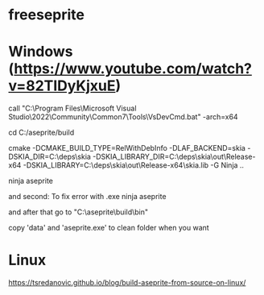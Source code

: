# freeseprite


# Windows (https://www.youtube.com/watch?v=82TIDyKjxuE)

call "C:\Program Files\Microsoft Visual Studio\2022\Community\Common7\Tools\VsDevCmd.bat" -arch=x64

cd C:/aseprite/build

cmake -DCMAKE_BUILD_TYPE=RelWithDebInfo -DLAF_BACKEND=skia -DSKIA_DIR=C:\deps\skia -DSKIA_LIBRARY_DIR=C:\deps\skia\out\Release-x64 -DSKIA_LIBRARY=C:\deps\skia\out\Release-x64\skia.lib -G Ninja ..

ninja aseprite

and second: To fix error with .exe
ninja aseprite

and after that go to "C:\aseprite\build\bin"

copy 'data' and 'aseprite.exe' to clean folder when you want

# Linux

https://tsredanovic.github.io/blog/build-aseprite-from-source-on-linux/
